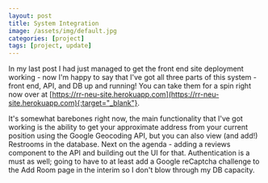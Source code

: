 ```yaml
---
layout: post
title: System Integration
image: /assets/img/default.jpg
categories: [project]
tags: [project, update]
---
```

In my last post I had just managed to get the front end site deployment working - now I'm happy to say that I've got all three parts of this system - front end, API, and DB up and running! You can take them for a spin right now over at [https://rr-neu-site.herokuapp.com](https://rr-neu-site.herokuapp.com){:target="_blank"}. 

It's somewhat barebones right now, the main functionality that I've got working is the ability to get your approximate address from your current position using the Google Geocoding API, but you can also view (and add!) Restrooms in the database. Next on the agenda - adding a reviews component to the API and building out the UI for that. Authentication is a must as well; going to have to at least add a Google reCaptcha challenge to the Add Room page in the interim so I don't blow through my DB capacity. 